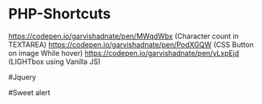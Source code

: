 # PHP-Shortcuts
https://codepen.io/garvishadnate/pen/MWqdWbx (Character count in TEXTAREA)
https://codepen.io/garvishadnate/pen/PodXGQW (CSS Button on image While hover)
https://codepen.io/garvishadnate/pen/yLxpEjd (LIGHTbox using Vanilla JS)


#Jquery
<script src="https://code.jquery.com/jquery-3.6.4.min.js" integrity="sha256-oP6HI9z1XaZNBrJURtCoUT5SUnxFr8s3BzRl+cbzUq8=" crossorigin="anonymous"></script>


#Sweet alert
<script src="https://cdn.jsdelivr.net/npm/sweetalert2@11"></script>
    
